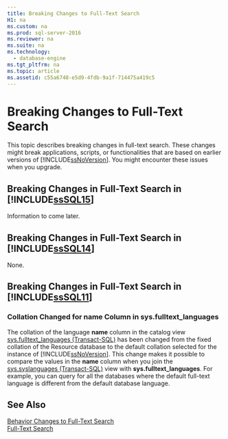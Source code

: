 ```yaml
---
title: Breaking Changes to Full-Text Search
H1: na
ms.custom: na
ms.prod: sql-server-2016
ms.reviewer: na
ms.suite: na
ms.technology: 
  - database-engine
ms.tgt_pltfrm: na
ms.topic: article
ms.assetid: c55a6748-e5d9-4fdb-9a1f-714475a419c5
---
```

# Breaking Changes to Full-Text Search
  This topic describes breaking changes in full\-text search. These changes might break applications, scripts, or functionalities that are based on earlier versions of [!INCLUDE[ssNoVersion](../../Token/Other/ssNoVersion_md.md)]. You might encounter these issues when you upgrade.  
  
## Breaking Changes in Full\-Text Search in [!INCLUDE[ssSQL15](../../Token/Other/ssSQL15_md.md)]  
 Information to come later.  
  
## Breaking Changes in Full\-Text Search in [!INCLUDE[ssSQL14](../../Token/Other/ssSQL14_md.md)]  
 None.  
  
## Breaking Changes in Full\-Text Search in [!INCLUDE[ssSQL11](../../Token/Other/ssSQL11_md.md)]  
  
### Collation Changed for name Column in sys.fulltext\_languages  
 The collation of the language **name** column in the catalog view [sys.fulltext_languages &#40;Transact-SQL&#41;](../Topic/sys.fulltext_languages%20\(Transact-SQL\).md) has been changed from the fixed collation of the Resource database to the default collation selected for the instance of [!INCLUDE[ssNoVersion](../../Token/Other/ssNoVersion_md.md)]. This change makes it possible to compare the values in the **name** column when you join the [sys.syslanguages &#40;Transact-SQL&#41;](../Topic/sys.syslanguages%20\(Transact-SQL\).md) view with **sys.fulltext\_languages**. For example, you can query for all the databases where the default full\-text language is different from the default database language.  
  
## See Also  
 [Behavior Changes to Full-Text Search](../../Topics/TopicNameNotContainA/Behavior-Changes-to-Full-Text-Search.md)   
 [Full-Text Search](../../Topics/TopicNameNotContainA/Full-Text-Search.md)  
  
  